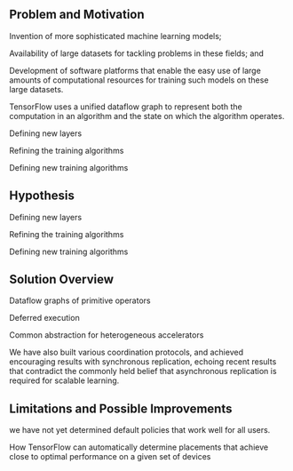 ## Problem and Motivation
Invention of more sophisticated machine learning models;

Availability of large datasets for tackling problems in these fields; and

Development of software platforms that enable the easy use of large amounts of computational resources for training such models on these large datasets.

TensorFlow uses a unified dataflow graph to represent both the computation in an algorithm and the state on which the algorithm operates.

Defining new layers

Refining the training algorithms

Defining new training algorithms

## Hypothesis

Defining new layers

Refining the training algorithms

Defining new training algorithms

## Solution Overview

Dataflow graphs of primitive operators

Deferred execution

Common abstraction for heterogeneous accelerators

We have also built various coordination protocols, and achieved encouraging results with synchronous replication, echoing recent results that contradict the commonly held belief that asynchronous replication is required for scalable learning.

## Limitations and Possible Improvements
we have not yet determined default policies that work well for all users.

How TensorFlow can automatically determine placements that achieve close to optimal performance on a given set of devices
